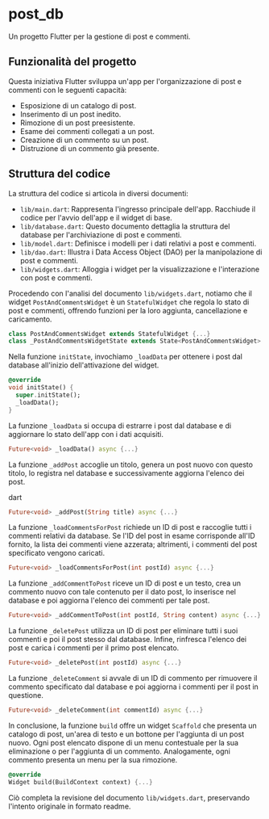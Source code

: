 # post_db

Un progetto Flutter per la gestione di post e commenti.

## Funzionalità del progetto

Questa iniziativa Flutter sviluppa un'app per l'organizzazione di post e commenti con le seguenti capacità:

- Esposizione di un catalogo di post.
- Inserimento di un post inedito.
- Rimozione di un post preesistente.
- Esame dei commenti collegati a un post.
- Creazione di un commento su un post.
- Distruzione di un commento già presente.

## Struttura del codice

La struttura del codice si articola in diversi documenti:

- `lib/main.dart`: Rappresenta l'ingresso principale dell'app. Racchiude il codice per l'avvio dell'app e il widget di base.
- `lib/database.dart`: Questo documento dettaglia la struttura del database per l'archiviazione di post e commenti.
- `lib/model.dart`:  Definisce i modelli per i dati relativi a post e commenti.
- `lib/dao.dart`: Illustra i Data Access Object (DAO) per la manipolazione di post e commenti.
- `lib/widgets.dart`: Alloggia i widget per la visualizzazione e l'interazione con post e commenti.

Procedendo con l'analisi del documento `lib/widgets.dart`, notiamo che il widget `PostAndCommentsWidget` è un `StatefulWidget` che regola lo stato di post e commenti, offrendo funzioni per la loro aggiunta, cancellazione e caricamento.

```dart
class PostAndCommentsWidget extends StatefulWidget {...}
class _PostAndCommentsWidgetState extends State<PostAndCommentsWidget> {...}
```

Nella funzione `initState`, invochiamo `_loadData` per ottenere i post dal database all'inizio dell'attivazione del widget.

```dart
@override
void initState() {
  super.initState();
  _loadData();
}
```

La funzione `_loadData` si occupa di estrarre i post dal database e di aggiornare lo stato dell'app con i dati acquisiti.
```dart
Future<void> _loadData() async {...}
```

La funzione `_addPost` accoglie un titolo, genera un post nuovo con questo titolo, lo registra nel database e successivamente aggiorna l'elenco dei post.

dart


```dart
Future<void> _addPost(String title) async {...}
```

La funzione `_loadCommentsForPost` richiede un ID di post e raccoglie tutti i commenti relativi da database. Se l'ID del post in esame corrisponde all'ID fornito, la lista dei commenti viene azzerata; altrimenti, i commenti del post specificato vengono caricati.

```dart
Future<void> _loadCommentsForPost(int postId) async {...}
```

La funzione `_addCommentToPost` riceve un ID di post e un testo, crea un commento nuovo con tale contenuto per il dato post, lo inserisce nel database e poi aggiorna l'elenco dei commenti per tale post.

```dart
Future<void> _addCommentToPost(int postId, String content) async {...}
```

La funzione `_deletePost` utilizza un ID di post per eliminare tutti i suoi commenti e poi il post stesso dal database. Infine, rinfresca l'elenco dei post e carica i commenti per il primo post elencato.

```dart
Future<void> _deletePost(int postId) async {...}
```

La funzione `_deleteComment` si avvale di un ID di commento per rimuovere il commento specificato dal database e poi aggiorna i commenti per il post in questione.

```dart
Future<void> _deleteComment(int commentId) async {...}
```

In conclusione, la funzione `build` offre un widget `Scaffold` che presenta un catalogo di post, un'area di testo e un bottone per l'aggiunta di un post nuovo. Ogni post elencato dispone di un menu contestuale per la sua eliminazione o per l'aggiunta di un commento. Analogamente, ogni commento presenta un menu per la sua rimozione.

```dart
@override
Widget build(BuildContext context) {...}
```

Ciò completa la revisione del documento `lib/widgets.dart`, preservando l'intento originale in formato readme.